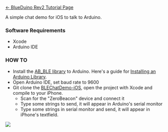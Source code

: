[← BlueDuino Rev2 Tutorial Page](BlueDuino_Rev2_Tutorial.md)

A simple chat demo for iOS to talk to Arduino.

### Software Requirements

  - Xcode
  - Arduino IDE

### HOW TO

  - Install the [AB_BLE
    library](https://github.com/AprilBrother/BlueDuino-Library) to
    Arduino. Here's a guide for [Installing an Arduino
    Library](https://learn.sparkfun.com/tutorials/installing-an-arduino-library).
  - Open Arduino IDE, set baud rate to 9600
  - Git clone the
    [BLEChatDemo-iOS](https://github.com/AprilBrother/BLEChatDemo-iOS),
    open the project with Xcode and compile to your iPhone.
      - Scan for the "ZeroBeacon" device and connect it
      - Type some strings to send, it will appear in Arduino's serial
        monitor
      - Type some strings in serial monitor and send, it will appear in
        iPhone's textfield.

<img src="//i1.aprbrother.com/chat.png-640.jpg">
